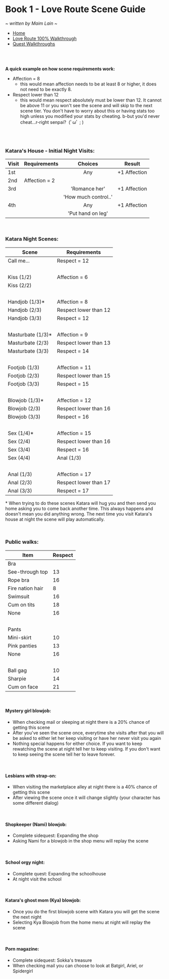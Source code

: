 # Book 1 - Love Route Scene Guide
*\~ written by Maim Lain \~*

- [Home](https://github.com/maim-lain/fourelements/blob/master/book-1/home.md)  
- [Love Route 100% Walkthrough](https://github.com/maim-lain/fourelements/blob/master/book-1/loveroute.md)  
- [Quest Walkthroughs](https://github.com/maim-lain/fourelements/blob/master/book-1/questwalk.md)  

<br>
<br>

**A quick example on how scene requirements work:**  
- Affection = 8
  - this would mean affection needs to be at least 8 or higher, it does not need to be exactly 8.
- Respect lower than 12
  - this would mean respect absolutely must be lower than 12. It cannot be above 11 or you won't see the scene and will skip to the next scene tier. You don't have to worry about this or having stats too high unless you modified your stats by cheating. b-but you'd never cheat...r-right senpai?&nbsp; (ﾟωﾟ ; ) 

<br>
<br>

### Katara's House - Initial Night Visits:
Visit | Requirements | Choices | Result
--- | --- | :---: | ---
1st | &nbsp; | Any | +1 Affection
2nd | Affection = 2 | &nbsp; | &nbsp;
3rd | &nbsp; | 'Romance her' | +1 Affection
&nbsp; | &nbsp; | 'How much control..' | &nbsp;
4th | &nbsp; | Any | +1 Affection
&nbsp; | &nbsp; | 'Put hand on leg' | &nbsp;

<br>

### Katara Night Scenes:
Scene | Requirements
--- | ---
Call me... | Respect = 12
&nbsp; | &nbsp;
Kiss (1/2) | Affection = 6
Kiss (2/2) | &nbsp;
&nbsp; | &nbsp;
Handjob (1/3)* | Affection = 8
Handjob (2/3) | Respect lower than 12
Handjob (3/3) | Respect = 12
&nbsp; | &nbsp;
Masturbate (1/3)* | Affection = 9
Masturbate (2/3) | Respect lower than 13
Masturbate (3/3) | Respect = 14
&nbsp; | &nbsp;
Footjob (1/3) | Affection = 11
Footjob (2/3) | Respect lower than 15
Footjob (3/3) | Respect = 15
&nbsp; | &nbsp;
Blowjob (1/3)* | Affection = 12
Blowjob (2/3) | Respect lower than 16
Blowjob (3/3) | Respect = 16
&nbsp; | &nbsp;
Sex (1/4)* | Affection = 15
Sex (2/4) | Respect lower than 16
Sex (3/4) | Respect = 16
Sex (4/4) | Anal (1/3)
&nbsp; | &nbsp;
Anal (1/3) | Affection = 17
Anal (2/3) | Respect lower than 17
Anal (3/3) | Respect = 17

\* When trying to do these scenes Katara will hug you and then send you home asking you to come back another time. This always happens and doesn't mean you did anything wrong. The next time you visit Katara's house at night the scene will play automatically.

<br>

### Public walks:
Item | Respect
--- | ---
Bra | &nbsp;
See-through top | 13
Rope bra | 16
Fire nation hair | 8
Swimsuit | 16
Cum on tits | 18
None | 16
&nbsp; | &nbsp;
Pants | &nbsp;
Mini-skirt | 10
Pink panties | 13
None | 16
&nbsp; | &nbsp;
Ball gag |10
Sharpie | 14
Cum on face | 21

<br>

#### Mystery girl blowjob:
- When checking mail or sleeping at night there is a 20% chance of getting this scene
- After you've seen the scene once, everytime she visits after that you will be asked to either let her keep visiting or have her never visit you again
- Nothing special happens for either choice. If you want to keep rewatching the scene at night tell her to keep visiting. If you don't want to keep seeing the scene tell her to leave forever.

<br>

#### Lesbians with strap-on:
- When visiting the marketplace alley at night there is a 40% chance of getting this scene
- After viewing the scene once it will change slightly (your character has some different dialog)

<br>

#### Shopkeeper (Nami) blowjob:
- Complete sidequest: Expanding the shop
- Asking Nami for a blowjob in the shop menu will replay the scene

<br>

#### School orgy night:
- Complete quest: Expanding the schoolhouse
- At night visit the school

<br>

#### Katara's ghost mom (Kya) blowjob:
- Once you do the first blowjob scene with Katara you will get the scene the next night
- Selecting Kya Blowjob from the home menu at night will replay the scene

<br>

#### Porn magazine:
- Complete sidequest: Sokka's treasure
- When checking mail you can choose to look at Batgirl, Ariel, or Spidergirl
